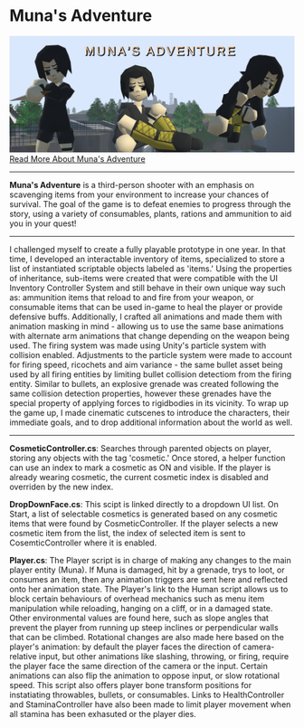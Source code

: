 # Muna's Adventure
![screenshot](screenshot.png)
[Read More About Muna's Adventure](https://portfolium.com/entry/munas-adventure)


_______________________________________

**Muna's Adventure** is a third-person shooter with an emphasis on scavenging items from your environment to increase your chances of survival. The goal of the game is to defeat enemies to progress through the story, using a variety of consumables, plants, rations and ammunition to aid you in your quest!

_______________________________________

I challenged myself to create a fully playable prototype in one year. In that time, I developed an interactable inventory of items, specialized to store a list of instantiated scriptable objects labeled as 'items.' Using the properties of inheritance, sub-items were created that were compatible with the UI Inventory Controller System and still behave in their own unique way such as: ammunition items that reload to and fire from your weapon, or consumable items that can be used in-game to heal the player or provide defensive buffs. Additionally, I crafted all animations and made them with animation masking in mind - allowing us to use the same base animations with alternate arm animations that change depending on the weapon being used. The firing system was made using Unity's particle system with collision enabled. Adjustments to the particle system were made to account for firing speed, ricochets and aim variance - the same bullet asset being used by all firing entities by limiting bullet collision detectiom from the firing entity. Similar to bullets, an explosive grenade was created following the same collision detection properties, however these grenades have the special property of applying forces to rigidbodies in its vicinity. To wrap up the game up, I made cinematic cutscenes to introduce the characters, their immediate goals, and to drop additional information about the world as well.

_______________________________________

**CosmeticController.cs**: Searches through parented objects on player, storing any objects with the tag 'cosmetic.' Once stored, a helper function can use an index to mark a cosmetic as ON and visible. If the player is already wearing cosmetic, the current cosmetic index is disabled and overriden by the new index.

**DropDownFace.cs**: This scipt is linked directly to a dropdown UI list. On Start, a list of selectable cosmetics is generated based on any cosmetic items that were found by CosmeticController. If the player selects a new cosmetic item from the list, the index of selected item is sent to CosemticController where it is enabled.

**Player.cs**: The Player script is in charge of making any changes to the main player entity (Muna). If Muna is damaged, hit by a grenade, trys to loot, or consumes an item, then any animation triggers are sent here and reflected onto her animation state. The Player's link to the Human script allows us to block certain behaviours of overhead mechanics such as menu item manipulation while reloading, hanging on a cliff, or in a damaged state. Other environmental values are found here, such as slope angles that prevent the player from running up steep inclines or perpendicular walls that can be climbed. Rotational changes are also made here based on the player's animation: by default the player faces the direction of camera-relative input, but other animations like slashing, throwing, or firing, require the player face the same direction of the camera or the input. Certain animations can also flip the animation to oppose input, or slow rotational speed. This script also offers player bone transform positions for instatiating throwables, bullets, or consumables. Links to HealthController and StaminaController have also been made to limit player movement when all stamina has been exhasuted or the player dies.

